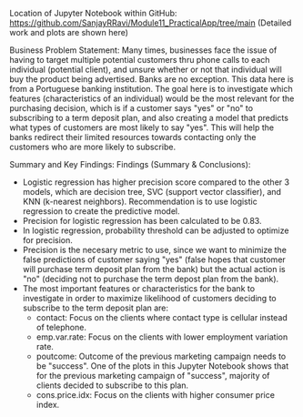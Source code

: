 Location of Jupyter Notebook within GitHub: https://github.com/SanjayRRavi/Module11_PracticalApp/tree/main (Detailed work and plots are shown here)

Business Problem Statement: 
Many times, businesses face the issue of having to target multiple potential customers thru phone calls to each individual (potential client), and unsure whether or not that individual will buy the product being advertised. Banks are no exception. This data here is from a Portuguese banking institution. The goal here is to investigate which features (characteristics of an individual) would be the most relevant for the purchasing decision, which is if a customer says "yes" or "no" to subscribing to a term deposit plan, and also creating a model that predicts what types of customers are most likely to say "yes".  This will help the banks redirect their limited resources towards contacting only the customers who are more likely to subscribe.

Summary and Key Findings:
Findings (Summary & Conclusions):
* Logistic regression has higher precision score compared to the other 3 models, which are decision tree, SVC (support vector classifier), and KNN (k-nearest neighbors). Recommendation is to use logistic regression to create the predictive model.
* Precision for logistic regression has been calculated to be 0.83.
* In logistic regression, probability threshold can be adjusted to optimize for precision.
* Precision is the necesary metric to use, since we want to minimize the false predictions of customer saying "yes" (false hopes that customer will purchase term deposit plan from the bank) but the actual action is "no" (deciding not to purchase the term depost plan from the bank).
* The most important features or characteristics for the bank to investigate in order to maximize likelihood of customers deciding to subscribe to the term deposit plan are:
  * contact: Focus on the clients where contact type is cellular instead of telephone.
  * emp.var.rate: Focus on the clients with lower employment variation rate.
  * poutcome: Outcome of the previous marketing campaign needs to be "success". One of the plots in this Jupyter Notebook shows that for the previous marketing campaign of "success", majority of clients decided to subscribe to this plan.
  * cons.price.idx: Focus on the clients with higher consumer price index.
